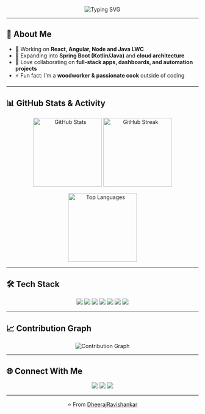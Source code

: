 <!-- Profile Header -->
<p align="center">
  <img src="https://readme-typing-svg.herokuapp.com?size=24&color=FF5733&center=true&vCenter=true&width=600&lines=Hi+👋,+I'm+Dheeraj+Ravishankar;Full-Stack+Engineer+%7C+Power+Platform+Builder;React+%7C+Angular+%7C+Node+%7C+Java+%7C+LWC;Always+learning+new+things+🚀" alt="Typing SVG" />
</p>

---

## 🚀 About Me
- 🔭 Working on **React, Angular, Node and Java LWC**  
- 🌱 Expanding into **Spring Boot (Kotlin/Java)** and **cloud architecture**  
- 👯 Love collaborating on **full-stack apps, dashboards, and automation projects**  
- ⚡ Fun fact: I’m a **woodworker & passionate cook** outside of coding  

---

## 📊 GitHub Stats & Activity
<p align="center">
  <img src="https://github-readme-stats.vercel.app/api?username=DheerajRavishankar&show_icons=true&theme=radical" alt="GitHub Stats" height="180"/>
  <img src="https://github-readme-streak-stats.herokuapp.com/?user=DheerajRavishankar&theme=radical" alt="GitHub Streak" height="180"/>
</p>

<p align="center">
  <img src="https://github-readme-stats.vercel.app/api/top-langs/?username=DheerajRavishankar&layout=compact&theme=radical" alt="Top Languages" height="180"/>
</p>

---

## 🛠️ Tech Stack
<p align="center">
  <img src="https://img.shields.io/badge/Code-JavaScript-yellow?style=for-the-badge&logo=javascript" />
  <img src="https://img.shields.io/badge/Framework-React-blue?style=for-the-badge&logo=react" />
  <img src="https://img.shields.io/badge/Framework-Angular-red?style=for-the-badge&logo=angular" />
  <img src="https://img.shields.io/badge/Backend-Node.js-green?style=for-the-badge&logo=node.js" />
  <img src="https://img.shields.io/badge/Code-Java-orange?style=for-the-badge&logo=java" />
  <img src="https://img.shields.io/badge/Database-PostgreSQL-blue?style=for-the-badge&logo=postgresql" />
  <img src="https://img.shields.io/badge/Cloud-AWS-orange?style=for-the-badge&logo=amazon-aws" />
</p>

---

## 📈 Contribution Graph
<p align="center">
  <img src="https://github-readme-activity-graph.vercel.app/graph?username=DheerajRavishankar&theme=radical" alt="Contribution Graph"/>
</p>

---

## 🌐 Connect With Me
<p align="center">
  <a href="https://dheerajravishankar.com"><img src="https://img.shields.io/badge/Website-Portfolio-blue?style=for-the-badge&logo=google-chrome" /></a>
  <a href="https://linkedin.com/in/dheerajravishankar"><img src="https://img.shields.io/badge/LinkedIn-Connect-blue?style=for-the-badge&logo=linkedin" /></a>
  <a href="https://github.com/dheerajravishankar"><img src="https://img.shields.io/badge/GitHub-Follow-black?style=for-the-badge&logo=github" /></a>
</p>

---

<p align="center">⭐️ From <a href="https://github.com/DheerajRavishankar">DheerajRavishankar</a></p>
